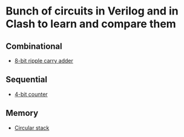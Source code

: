 # Bunch of circuits in Verilog and in Clash to learn and compare them

## Combinational
- [8-bit ripple carry adder](https://github.com/Bipinoli/VeriClash/tree/main/combinational/EightBitAdder)

## Sequential
- [4-bit counter](https://github.com/Bipinoli/VeriClash/tree/main/sequential/FourBitCounter)

## Memory
- [Circular stack](https://github.com/Bipinoli/VeriClash/tree/main/memory/CircularStack)



